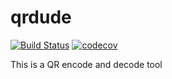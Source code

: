 # qrdude

[![Build Status](https://travis-ci.org/raynerpupo/qrdude.svg?branch=master)](https://travis-ci.org/raynerpupo/qrdude)
[![codecov](https://codecov.io/gh/raynerpupo/qrdude/branch/master/graph/badge.svg)](https://codecov.io/gh/raynerpupo/qrdude)

This is a QR encode and decode tool
